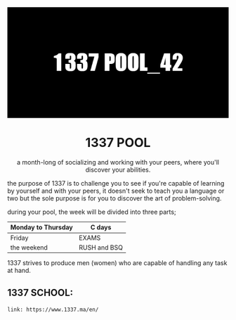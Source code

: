 <img src="1337_POOL_42.png" align="center"/>


<h1 align="center">1337 POOL</h1>

<P align="center"> a month-long of socializing and working with your peers, where you'll discover your abilities. 

the purpose of 1337 is to challenge you to see if you're capable of learning by yourself and with your peers, it doesn't seek to teach you a language or two but the sole purpose is for you to discover the art of problem-solving.

during your pool, the week will be divided into three parts;
</p>


|Monday to Thursday | C days |
| ----------- | ----------- |
| Friday | EXAMS |
| the weekend | RUSH and BSQ |


1337 strives to produce men (women) who are capable of handling any task at hand.

## 1337 SCHOOL: 
    link: https://www.1337.ma/en/
